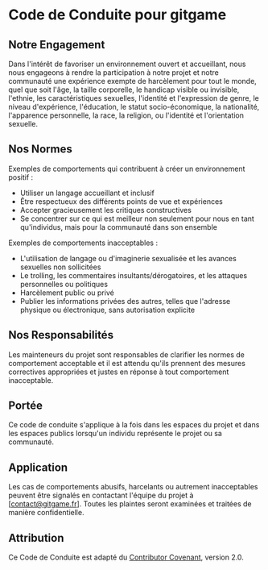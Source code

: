 # Code de Conduite pour gitgame

## Notre Engagement

Dans l'intérêt de favoriser un environnement ouvert et accueillant, nous nous engageons à rendre la participation à notre projet et notre communauté une expérience exempte de harcèlement pour tout le monde, quel que soit l'âge, la taille corporelle, le handicap visible ou invisible, l'ethnie, les caractéristiques sexuelles, l'identité et l'expression de genre, le niveau d'expérience, l'éducation, le statut socio-économique, la nationalité, l'apparence personnelle, la race, la religion, ou l'identité et l'orientation sexuelle.

## Nos Normes

Exemples de comportements qui contribuent à créer un environnement positif :
- Utiliser un langage accueillant et inclusif
- Être respectueux des différents points de vue et expériences
- Accepter gracieusement les critiques constructives
- Se concentrer sur ce qui est meilleur non seulement pour nous en tant qu'individus, mais pour la communauté dans son ensemble

Exemples de comportements inacceptables :

- L'utilisation de langage ou d'imaginerie sexualisée et les avances sexuelles non sollicitées
- Le trolling, les commentaires insultants/dérogatoires, et les attaques personnelles ou politiques
- Harcèlement public ou privé
- Publier les informations privées des autres, telles que l'adresse physique ou électronique, sans autorisation explicite

## Nos Responsabilités

Les mainteneurs du projet sont responsables de clarifier les normes de comportement acceptable et il est attendu qu'ils prennent des mesures correctives appropriées et justes en réponse à tout comportement inacceptable.

## Portée

Ce code de conduite s'applique à la fois dans les espaces du projet et dans les espaces publics lorsqu'un individu représente le projet ou sa communauté.

## Application

Les cas de comportements abusifs, harcelants ou autrement inacceptables peuvent être signalés en contactant l'équipe du projet à [contact@gitgame.fr]. Toutes les plaintes seront examinées et traitées de manière confidentielle.

## Attribution

Ce Code de Conduite est adapté du [Contributor Covenant](https://www.contributor-covenant.org/), version 2.0.
